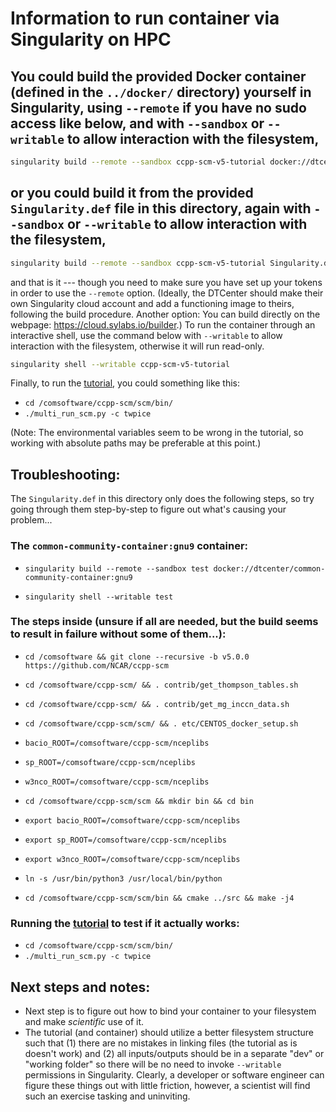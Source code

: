 # Information to run container via Singularity on HPC

## You could build the provided Docker container (defined in the `../docker/` directory) yourself in Singularity, using ``--remote`` if you have no sudo access like below, and with `--sandbox` or `--writable` to allow interaction with the filesystem,
```bash
singularity build --remote --sandbox ccpp-scm-v5-tutorial docker://dtcenter/ccpp-scm:v5.0.0-tutorial
```
## or you could build it from the provided `Singularity.def` file in this directory, again with `--sandbox` or `--writable` to allow interaction with the filesystem,  
```bash
singularity build --remote --sandbox ccpp-scm-v5-tutorial Singularity.def
```
and that is it --- though you need to make sure you have set up your tokens in order to use the ``--remote`` option. (Ideally, the DTCenter should make their own Singularity cloud account and add a functioning image to theirs, following the build procedure. Another option: You can build directly on the webpage: https://cloud.sylabs.io/builder.) To run the container through an interactive shell, use the command below with `--writable` to allow interaction with the filesystem, otherwise it will run read-only.
```bash
singularity shell --writable ccpp-scm-v5-tutorial
```

Finally, to run the [tutorial](https://dtcenter.org/ccpp-scm-online-tutorial), you could something like this:
- `cd /comsoftware/ccpp-scm/scm/bin/`
- `./multi_run_scm.py -c twpice`

(Note: The environmental variables seem to be wrong in the tutorial, so working with absolute paths may be preferable at this point.)

## Troubleshooting:
The `Singularity.def` in this directory only does the following steps, so try going through them step-by-step to figure out what's causing your problem...

### The `common-community-container:gnu9` container: 
- `singularity build --remote --sandbox test docker://dtcenter/common-community-container:gnu9`

- `singularity shell --writable test`

### The steps inside (unsure if all are needed, but the build seems to result in failure without some of them...): 
- `cd /comsoftware && git clone --recursive -b v5.0.0 https://github.com/NCAR/ccpp-scm`

- `cd /comsoftware/ccpp-scm/ && . contrib/get_thompson_tables.sh` 

- `cd /comsoftware/ccpp-scm/ && . contrib/get_mg_inccn_data.sh`

- `cd /comsoftware/ccpp-scm/scm/ && . etc/CENTOS_docker_setup.sh`
- `bacio_ROOT=/comsoftware/ccpp-scm/nceplibs` 
- `sp_ROOT=/comsoftware/ccpp-scm/nceplibs`
- `w3nco_ROOT=/comsoftware/ccpp-scm/nceplibs`

- `cd /comsoftware/ccpp-scm/scm && mkdir bin && cd bin`

- `export bacio_ROOT=/comsoftware/ccpp-scm/nceplibs`
- `export sp_ROOT=/comsoftware/ccpp-scm/nceplibs`
- `export w3nco_ROOT=/comsoftware/ccpp-scm/nceplibs`

- `ln -s /usr/bin/python3 /usr/local/bin/python`

- `cd /comsoftware/ccpp-scm/scm/bin && cmake ../src && make -j4`

### Running the [tutorial](https://dtcenter.org/ccpp-scm-online-tutorial) to test if it actually works:
- `cd /comsoftware/ccpp-scm/scm/bin/`
- `./multi_run_scm.py -c twpice` 

## Next steps and notes:
- Next step is to figure out how to bind your container to your filesystem and make _scientific_ use of it.  
- The tutorial (and container) should utilize a better filesystem structure such that (1) there are no mistakes in linking files (the tutorial as is doesn't work) and (2) all inputs/outputs should be in a separate "dev" or "working folder" so there will be no need to invoke `--writable` permissions in Singularity. Clearly, a developer or software engineer can figure these things out with little friction, however, a scientist will find such an exercise tasking and uninviting. 